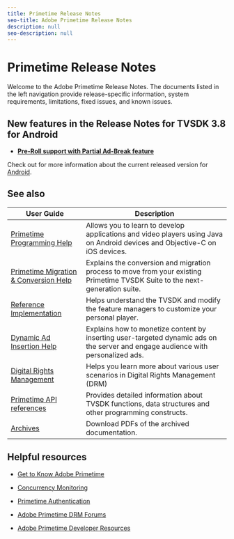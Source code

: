 ```yaml
---
title: Primetime Release Notes
seo-title: Adobe Primetime Release Notes
description: null
seo-description: null
---
```


# Primetime Release Notes

Welcome to the Adobe Primetime Release Notes. The documents listed in the left navigation provide release-specific information, system requirements, limitations, fixed issues, and known issues.

## New features in the Release Notes for TVSDK 3.8 for Android

* [**Pre-Roll support with Partial Ad-Break feature**](../release-notes/tvsdk-3x-android.md#new-features)

Check out for more information about the current released version for [Android](../release-notes/tvsdk-3x-android.md).

## See also

| User Guide | Description |
|--- |--- |
| [Primetime Programming Help](/help/programming/home.md)  | Allows you to learn to develop applications and video players using Java on Android devices and Objective-C on iOS devices. |
| [Primetime Migration & Conversion Help](/help/migration-guides/home.md) | Explains the conversion and migration process to move from your existing Primetime TVSDK Suite to the next-generation suite.   |
| [Reference Implementation](/help/android-reference-implementation/home.md) | Helps understand the TVSDK and modify the feature managers to customize your personal player. |
| [Dynamic Ad Insertion Help](/help/dynamic-ad-insertion/home.md) | Explains how to monetize content by inserting user-targeted dynamic ads on the server and engage audience with personalized ads. |
| [Digital Rights Management](/help/digital-rights-management/home.md) | Helps you learn more about various user scenarios in Digital Rights Management (DRM) |
| [Primetime API references](/help/reference/api-references.md) | Provides detailed information about TVSDK functions, data structures and other programming constructs. |
| [Archives](https://helpx.adobe.com/primetime/archives.html) | Download PDFs of the archived documentation. |

## Helpful resources

* [Get to Know Adobe Primetime](https://www.adobe.com/in/marketing/primetime.html)

* [Concurrency Monitoring](https://tve.helpdocsonline.com/concurrency-monitoring-introduction)

* [Primetime Authentication](https://tve.helpdocsonline.com/home)

* [Adobe Primetime DRM Forums](https://forums.adobe.com/community/adobe_access)

* [Adobe Primetime Developer Resources](https://www.adobe.com/devnet/primetime.html)
